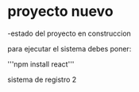 <h1>proyecto nuevo</h1>

-estado del proyecto en construccion

para ejecutar el sistema debes poner:

'''npm install react'''

sistema de registro 2 
